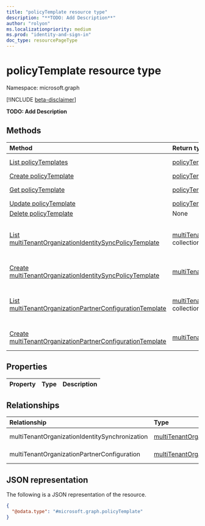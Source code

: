 ```yaml
---
title: "policyTemplate resource type"
description: "**TODO: Add Description**"
author: "rolyon"
ms.localizationpriority: medium
ms.prod: "identity-and-sign-in"
doc_type: resourcePageType
---
```


# policyTemplate resource type

Namespace: microsoft.graph

[!INCLUDE [beta-disclaimer](../../includes/beta-disclaimer.md)]

**TODO: Add Description**

## Methods
|Method|Return type|Description|
|:---|:---|:---|
|[List policyTemplates](../api/crosstenantaccesspolicy-list-templates.md)|[policyTemplate](../resources/policytemplate.md) collection|Get a list of the [policyTemplate](../resources/policytemplate.md) objects and their properties.|
|[Create policyTemplate](../api/crosstenantaccesspolicy-post-templates.md)|[policyTemplate](../resources/policytemplate.md)|Create a new [policyTemplate](../resources/policytemplate.md) object.|
|[Get policyTemplate](../api/policytemplate-get.md)|[policyTemplate](../resources/policytemplate.md)|Read the properties and relationships of a [policyTemplate](../resources/policytemplate.md) object.|
|[Update policyTemplate](../api/policytemplate-update.md)|[policyTemplate](../resources/policytemplate.md)|Update the properties of a [policyTemplate](../resources/policytemplate.md) object.|
|[Delete policyTemplate](../api/crosstenantaccesspolicy-delete-templates.md)|None|Delete a [policyTemplate](../resources/policytemplate.md) object.|
|[List multiTenantOrganizationIdentitySyncPolicyTemplate](../api/policytemplate-list-multitenantorganizationidentitysynchronization.md)|[multiTenantOrganizationIdentitySyncPolicyTemplate](../resources/multitenantorganizationidentitysyncpolicytemplate.md) collection|Get the multiTenantOrganizationIdentitySyncPolicyTemplate resources from the multiTenantOrganizationIdentitySynchronization navigation property.|
|[Create multiTenantOrganizationIdentitySyncPolicyTemplate](../api/policytemplate-post-multitenantorganizationidentitysynchronization.md)|[multiTenantOrganizationIdentitySyncPolicyTemplate](../resources/multitenantorganizationidentitysyncpolicytemplate.md)|Create a new multiTenantOrganizationIdentitySyncPolicyTemplate object.|
|[List multiTenantOrganizationPartnerConfigurationTemplate](../api/policytemplate-list-multitenantorganizationpartnerconfiguration.md)|[multiTenantOrganizationPartnerConfigurationTemplate](../resources/multitenantorganizationpartnerconfigurationtemplate.md) collection|Get the multiTenantOrganizationPartnerConfigurationTemplate resources from the multiTenantOrganizationPartnerConfiguration navigation property.|
|[Create multiTenantOrganizationPartnerConfigurationTemplate](../api/policytemplate-post-multitenantorganizationpartnerconfiguration.md)|[multiTenantOrganizationPartnerConfigurationTemplate](../resources/multitenantorganizationpartnerconfigurationtemplate.md)|Create a new multiTenantOrganizationPartnerConfigurationTemplate object.|

## Properties
|Property|Type|Description|
|:---|:---|:---|

## Relationships
|Relationship|Type|Description|
|:---|:---|:---|
|multiTenantOrganizationIdentitySynchronization|[multiTenantOrganizationIdentitySyncPolicyTemplate](../resources/multitenantorganizationidentitysyncpolicytemplate.md)|**TODO: Add Description**|
|multiTenantOrganizationPartnerConfiguration|[multiTenantOrganizationPartnerConfigurationTemplate](../resources/multitenantorganizationpartnerconfigurationtemplate.md)|**TODO: Add Description**|

## JSON representation
The following is a JSON representation of the resource.
<!-- {
  "blockType": "resource",
  "keyProperty": "id",
  "@odata.type": "microsoft.graph.policyTemplate",
  "openType": false
}
-->
``` json
{
  "@odata.type": "#microsoft.graph.policyTemplate"
}
```

